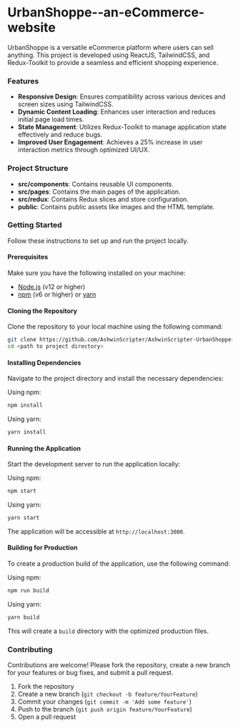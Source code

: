 # UrbanShoppe--an-eCommerce-website

UrbanShoppe is a versatile eCommerce platform where users can sell anything. This project is developed using ReactJS, TailwindCSS, and Redux-Toolkit to provide a seamless and efficient shopping experience.

### Features

- **Responsive Design**: Ensures compatibility across various devices and screen sizes using TailwindCSS.
- **Dynamic Content Loading**: Enhances user interaction and reduces initial page load times.
- **State Management**: Utilizes Redux-Toolkit to manage application state effectively and reduce bugs.
- **Improved User Engagement**: Achieves a 25% increase in user interaction metrics through optimized UI/UX.

### Project Structure

- **src/components**: Contains reusable UI components.
- **src/pages**: Contains the main pages of the application.
- **src/redux**: Contains Redux slices and store configuration.
- **public**: Contains public assets like images and the HTML template.

### Getting Started

Follow these instructions to set up and run the project locally.

#### Prerequisites

Make sure you have the following installed on your machine:

- [Node.js](https://nodejs.org/) (v12 or higher)
- [npm](https://www.npmjs.com/) (v6 or higher) or [yarn](https://yarnpkg.com/)

#### Cloning the Repository

Clone the repository to your local machine using the following command:

```bash
git clone https://github.com/AshwinScripter/AshwinScripter-UrbanShoppe--an-eCommerce-website
cd <path to project directory>
```

#### Installing Dependencies

Navigate to the project directory and install the necessary dependencies:

Using npm:

```bash
npm install
```

Using yarn:

```bash
yarn install
```

#### Running the Application

Start the development server to run the application locally:

Using npm:

```bash
npm start
```

Using yarn:

```bash
yarn start
```

The application will be accessible at `http://localhost:3000`.

#### Building for Production

To create a production build of the application, use the following command:

Using npm:

```bash
npm run build
```

Using yarn:

```bash
yarn build
```

This will create a `build` directory with the optimized production files.

### Contributing

Contributions are welcome! Please fork the repository, create a new branch for your features or bug fixes, and submit a pull request.

1. Fork the repository
2. Create a new branch (`git checkout -b feature/YourFeature`)
3. Commit your changes (`git commit -m 'Add some feature'`)
4. Push to the branch (`git push origin feature/YourFeature`)
5. Open a pull request
